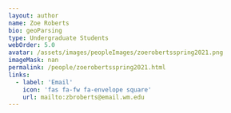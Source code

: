 ```yaml
---
layout: author
name: Zoe Roberts
bio: geoParsing
type: Undergraduate Students
webOrder: 5.0
avatar: /assets/images/peopleImages/zoerobertsspring2021.png
imageMask: nan
permalink: /people/zoerobertsspring2021.html 
links:
  - label: 'Email'
    icon: 'fas fa-fw fa-envelope square'
    url: mailto:zbroberts@email.wm.edu
---
```


